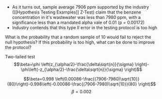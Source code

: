 - As it turns out, sample average 7906 ppm supported by the industry ([[Hypothesis Testing Examples]] Z-Test) claim that the benzene concentration in it's wastewater was less than 7980 ppm, with a significance less than a mandated alpha vale of 0.01 (p = 0.00172)
- Industry contends that this type II error in the testing protocol is too high

What is the probability that a random sample of 10 would fail to reject the null hypothesis? If this probability is too high, what can be done to improve the protocol?

Two-tailed test $$\beta=\phi \left(z_{\alpha/2}-\frac{\delta\sqrt{n}}{\sigma} \right)-\phi\left(-z_{\alpha/2}-\frac{\delta\sqrt{n}}{\sigma} \right)$$

 $$\beta=0.998 \left(0.00086-\frac{(7906-7980)\sqrt{10}}{80}\right)-0.998\left(-0.00086-\frac{(7906-7980)\sqrt{10}}{80} \right)$$ $$\beta=0.002$$
